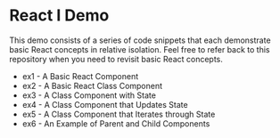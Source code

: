 # React I Demo

This demo consists of a series of code snippets that each demonstrate basic React concepts in relative isolation. Feel free to refer back to this repository when you need to revisit basic React concepts. 

 * ex1 - A Basic React Component
 * ex2 - A Basic React Class Component
 * ex3 - A Class Component with State
 * ex4 - A Class Component that Updates State
 * ex5 - A Class Component that Iterates through State
 * ex6 - An Example of Parent and Child Components